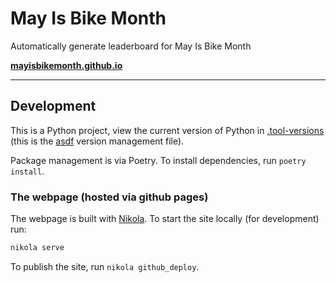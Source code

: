# May Is Bike Month

Automatically generate leaderboard for May Is Bike Month

**[mayisbikemonth.github.io](https://mayisbikemonth.github.io/)**

---
## Development

This is a Python project, view the current version of Python in [.tool-versions](.tool-versions) (this is the [asdf](https://asdf-vm.com/) version management file).

Package management is via Poetry. To install dependencies, run `poetry install`.

### The webpage (hosted via github pages)

The webpage is built with [Nikola](https://getnikola.com/). To start the site locally (for development) run:

```bash
nikola serve
```

To publish the site, run `nikola github_deploy`.